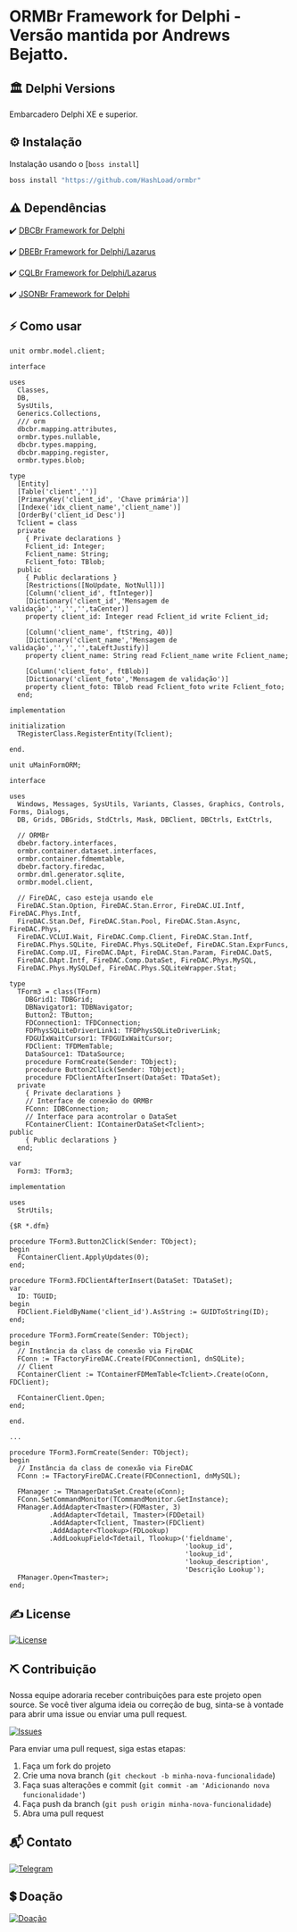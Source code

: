 # ORMBr Framework for Delphi - Versão mantida por Andrews Bejatto.

## 🏛 Delphi Versions
Embarcadero Delphi XE e superior.

## ⚙️ Instalação
Instalação usando o [`boss install`]
```sh
boss install "https://github.com/HashLoad/ormbr"
```

## ⚠ Dependências

:heavy_check_mark: [DBCBr Framework for Delphi](https://github.com/arbsis/dbcbr)

:heavy_check_mark: [DBEBr Framework for Delphi/Lazarus](https://github.com/arbsis/dbebr)

:heavy_check_mark: [CQLBr Framework for Delphi/Lazarus](https://github.com/arbsis/cqlbr)

:heavy_check_mark: [JSONBr Framework for Delphi](https://github.com/arbsis/jsonbr)

## ⚡️ Como usar
```Delphi
unit ormbr.model.client;

interface

uses
  Classes, 
  DB, 
  SysUtils, 
  Generics.Collections, 
  /// orm 
  dbcbr.mapping.attributes,
  ormbr.types.nullable,
  dbcbr.types.mapping,
  dbcbr.mapping.register,
  ormbr.types.blob;

type
  [Entity]
  [Table('client','')]
  [PrimaryKey('client_id', 'Chave primária')]
  [Indexe('idx_client_name','client_name')]
  [OrderBy('client_id Desc')]
  Tclient = class
  private
    { Private declarations }
    Fclient_id: Integer;
    Fclient_name: String;
    Fclient_foto: TBlob;
  public
    { Public declarations }
    [Restrictions([NoUpdate, NotNull])]
    [Column('client_id', ftInteger)]
    [Dictionary('client_id','Mensagem de validação','','','',taCenter)]
    property client_id: Integer read Fclient_id write Fclient_id;

    [Column('client_name', ftString, 40)]
    [Dictionary('client_name','Mensagem de validação','','','',taLeftJustify)]
    property client_name: String read Fclient_name write Fclient_name;

    [Column('client_foto', ftBlob)]
    [Dictionary('client_foto','Mensagem de validação')]
    property client_foto: TBlob read Fclient_foto write Fclient_foto;
  end;

implementation

initialization
  TRegisterClass.RegisterEntity(Tclient);

end.
```

```Delphi
unit uMainFormORM;

interface

uses
  Windows, Messages, SysUtils, Variants, Classes, Graphics, Controls, Forms, Dialogs,
  DB, Grids, DBGrids, StdCtrls, Mask, DBClient, DBCtrls, ExtCtrls,

  // ORMBr
  dbebr.factory.interfaces,
  ormbr.container.dataset.interfaces,
  ormbr.container.fdmemtable,
  dbebr.factory.firedac,
  ormbr.dml.generator.sqlite,
  ormbr.model.client,

  // FireDAC, caso esteja usando ele
  FireDAC.Stan.Option, FireDAC.Stan.Error, FireDAC.UI.Intf, FireDAC.Phys.Intf,
  FireDAC.Stan.Def, FireDAC.Stan.Pool, FireDAC.Stan.Async, FireDAC.Phys,
  FireDAC.VCLUI.Wait, FireDAC.Comp.Client, FireDAC.Stan.Intf,
  FireDAC.Phys.SQLite, FireDAC.Phys.SQLiteDef, FireDAC.Stan.ExprFuncs,
  FireDAC.Comp.UI, FireDAC.DApt, FireDAC.Stan.Param, FireDAC.DatS,
  FireDAC.DApt.Intf, FireDAC.Comp.DataSet, FireDAC.Phys.MySQL,
  FireDAC.Phys.MySQLDef, FireDAC.Phys.SQLiteWrapper.Stat;

type
  TForm3 = class(TForm)
    DBGrid1: TDBGrid;
    DBNavigator1: TDBNavigator;
    Button2: TButton;
    FDConnection1: TFDConnection;
    FDPhysSQLiteDriverLink1: TFDPhysSQLiteDriverLink;
    FDGUIxWaitCursor1: TFDGUIxWaitCursor;
    FDClient: TFDMemTable;
    DataSource1: TDataSource;
    procedure FormCreate(Sender: TObject);
    procedure Button2Click(Sender: TObject);
    procedure FDClientAfterInsert(DataSet: TDataSet);
  private
    { Private declarations }
    // Interface de conexão do ORMBr
    FConn: IDBConnection;
    // Interface para acontrolar o DataSet
    FContainerClient: IContainerDataSet<Tclient>;
public
    { Public declarations }
  end;

var
  Form3: TForm3;

implementation

uses
  StrUtils;

{$R *.dfm}

procedure TForm3.Button2Click(Sender: TObject);
begin
  FContainerClient.ApplyUpdates(0);
end;

procedure TForm3.FDClientAfterInsert(DataSet: TDataSet);
var
  ID: TGUID;
begin
  FDClient.FieldByName('client_id').AsString := GUIDToString(ID);
end;

procedure TForm3.FormCreate(Sender: TObject);
begin
  // Instância da class de conexão via FireDAC
  FConn := TFactoryFireDAC.Create(FDConnection1, dnSQLite);
  // Client
  FContainerClient := TContainerFDMemTable<Tclient>.Create(oConn, FDClient);

  FContainerClient.Open;
end;

end.
```

```Delphi
...

procedure TForm3.FormCreate(Sender: TObject);
begin
  // Instância da class de conexão via FireDAC
  FConn := TFactoryFireDAC.Create(FDConnection1, dnMySQL);

  FManager := TManagerDataSet.Create(oConn);
  FConn.SetCommandMonitor(TCommandMonitor.GetInstance);
  FManager.AddAdapter<Tmaster>(FDMaster, 3)
          .AddAdapter<Tdetail, Tmaster>(FDDetail)
          .AddAdapter<Tclient, Tmaster>(FDClient)
          .AddAdapter<Tlookup>(FDLookup)
          .AddLookupField<Tdetail, Tlookup>('fieldname',
                                            'lookup_id',
                                            'lookup_id',
                                            'lookup_description',
                                            'Descrição Lookup');
  FManager.Open<Tmaster>;
end;
```

## ✍️ License
[![License](https://img.shields.io/badge/Licence-LGPL--3.0-blue.svg)](https://opensource.org/licenses/LGPL-3.0)

## ⛏️ Contribuição

Nossa equipe adoraria receber contribuições para este projeto open source. Se você tiver alguma ideia ou correção de bug, sinta-se à vontade para abrir uma issue ou enviar uma pull request.

[![Issues](https://img.shields.io/badge/Issues-channel-orange)](https://github.com/HashLoad/ormbr/issues)

Para enviar uma pull request, siga estas etapas:

1. Faça um fork do projeto
2. Crie uma nova branch (`git checkout -b minha-nova-funcionalidade`)
3. Faça suas alterações e commit (`git commit -am 'Adicionando nova funcionalidade'`)
4. Faça push da branch (`git push origin minha-nova-funcionalidade`)
5. Abra uma pull request

## 📬 Contato
[![Telegram](https://img.shields.io/badge/Telegram-channel-blue)](https://t.me/hashload)

## 💲 Doação
[![Doação](https://img.shields.io/badge/PagSeguro-contribua-green)](https://pag.ae/bglQrWD)
